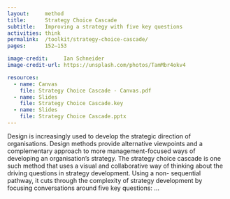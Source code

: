 ```yaml
---
layout:     method
title:      Strategy Choice Cascade
subtitle:   Improving a strategy with five key questions
activities: think
permalink:  /toolkit/strategy-choice-cascade/
pages:      152–153

image-credit:     Ian Schneider
image-credit-url: https://unsplash.com/photos/TamMbr4okv4

resources:
  - name: Canvas
    file: Strategy Choice Cascade - Canvas.pdf
  - name: Slides
    file: Strategy Choice Cascade.key
  - name: Slides
    file: Strategy Choice Cascade.pptx
---
```


Design is increasingly used to develop the strategic direction of organisations. Design methods provide alternative viewpoints and a complementary approach to more management-focused ways of developing an organisation’s strategy. The strategy choice cascade is one such method that uses a visual and collaborative way of thinking about the driving questions in strategy development. Using a non- sequential pathway, it cuts through the complexity of strategy development by focusing conversations around five key questions: …